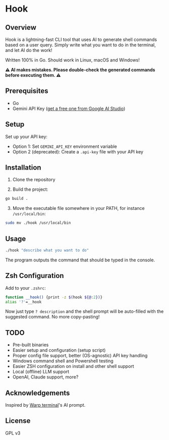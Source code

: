 # Hook

## Overview

Hook is a lightning-fast CLI tool that uses AI to generate shell commands based on a user query. Simply write what you want to do in the terminal, and let AI do the work!

Written 100% in Go. Should work in Linux, macOS and Windows!

**⚠️ AI makes mistakes. Please double-check the generated commands before executing them. ⚠️**

## Prerequisites

- Go
- Gemini API Key ([get a free one from Google AI Studio](https://aistudio.google.com/app/apikey))

## Setup

Set up your API key:
- Option 1: Set `GEMINI_API_KEY` environment variable
- Option 2 (deprecated): Create a `.api-key` file with your API key

## Installation

1. Clone the repository

2. Build the project:

```bash
go build .
```

3. Move the executable file somewhere in your PATH, for instance `/usr/local/bin`:

```bash
sudo mv ./hook /usr/local/bin
```

## Usage

```bash
./hook "describe what you want to do"
```

The program outputs the command that should be typed in the console.

## Zsh Configuration

Add to your `.zshrc`:
```bash
function __hook() {print -z $(hook ${@:2})}
alias '?'=__hook
```
Now just type `? description` and the shell prompt will be auto-filled with the suggested command. No more copy-pasting!

## TODO

- Pre-built binaries
- Easier setup and configuration (setup script)
- Proper config file support, better (OS-agnostic) API key handling
- Windows command shell and Powershell testing
- Easier ZSH configuration on install and other shell support
- Local (offline) LLM support
- OpenAI, Claude support, more?

## Acknowledgements

Inspired by [Warp terminal](https://www.warp.dev/)'s AI prompt.

## License

GPL v3
